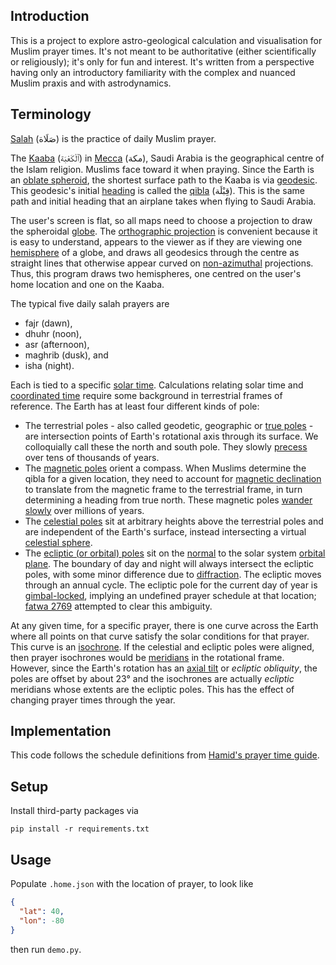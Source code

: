 Introduction
------------

This is a project to explore astro-geological calculation and visualisation for
Muslim prayer times. It's not meant to be authoritative (either scientifically
or religiously); it's only for fun and interest. It's written from a
perspective having only an introductory familiarity with the complex and
nuanced Muslim praxis and with astrodynamics.

Terminology
-----------

[Salah](https://en.wikipedia.org/wiki/Salah) (صَلَاة)
is the practice of daily Muslim prayer.

The [Kaaba](https://en.wikipedia.org/wiki/Kaaba) (ٱلْكَعْبَة)
in [Mecca](https://en.wikipedia.org/wiki/Mecca) (مكة),
Saudi Arabia is the geographical centre of the Islam religion. Muslims face
toward it when praying. Since the Earth is an
[oblate spheroid](https://en.wikipedia.org/wiki/Equatorial_bulge), the shortest
surface path to the Kaaba is via
[geodesic](https://en.wikipedia.org/wiki/Geodesics_on_an_ellipsoid). This
geodesic's initial [heading](https://en.wikipedia.org/wiki/Heading_(navigation))
is called the [qibla](https://en.wikipedia.org/wiki/Qibla ) (قِبْلَة).
This is the same path and initial heading that an airplane takes when flying to
Saudi Arabia.

The user's screen is flat, so all maps need to choose a projection to
draw the spheroidal [globe](https://en.wikipedia.org/wiki/Globe).
The [orthographic projection](https://en.wikipedia.org/wiki/Orthographic_projection)
is convenient because it is easy to understand, appears to the viewer as if
they are viewing one
[hemisphere](https://en.wikipedia.org/wiki/Hemispheres_of_Earth)
of a globe, and draws all geodesics through the centre as straight lines that
otherwise appear curved on
[non-azimuthal](https://en.wikipedia.org/wiki/Map_projection#Azimuthal_.28projections_onto_a_plane.29)
projections. Thus, this program draws two hemispheres, one centred on the
user's home location and one on the Kaaba.

The typical five daily salah prayers are

- fajr (dawn),
- dhuhr (noon),
- asr (afternoon),
- maghrib (dusk), and
- isha (night).

Each is tied to a specific [solar time](https://en.wikipedia.org/wiki/Solar_time).
Calculations relating solar time and
[coordinated time](https://en.wikipedia.org/wiki/Coordinated_Universal_Time)
require some background in terrestrial frames of reference. The Earth has at
least four different kinds of pole:

- The terrestrial poles - also called geodetic, geographic or
  [true poles](https://en.wikipedia.org/wiki/True_north) - are intersection
  points of Earth's rotational axis through its surface. We colloquially call
  these the north and south pole. They slowly
  [precess](https://en.wikipedia.org/wiki/Axial_precession) over tens of
  thousands of years.
- The [magnetic poles](https://en.wikipedia.org/wiki/Poles_of_astronomical_bodies#Magnetic_poles)
  orient a compass. When Muslims determine the qibla for a given location, they
  need to account for
  [magnetic declination](https://en.wikipedia.org/wiki/Magnetic_declination) to
  translate from the magnetic frame to the terrestrial frame, in turn
  determining a heading from true north. These magnetic poles
  [wander slowly](https://en.wikipedia.org/wiki/Paleomagnetism)
  over millions of years.
- The [celestial poles](https://en.wiktionary.org/wiki/celestial_pole) sit at
  arbitrary heights above the terrestrial poles and are independent of the
  Earth's surface, instead intersecting a virtual
  [celestial sphere](https://en.wikipedia.org/wiki/Celestial_sphere).
- The [ecliptic (or orbital) poles](https://en.wikipedia.org/wiki/Orbital_pole#Ecliptic_pole)
  sit on the [normal](https://en.wikipedia.org/wiki/Normal_(geometry)) to the
  solar system [orbital plane](https://en.wikipedia.org/wiki/Ecliptic). The
  boundary of day and night will always intersect the ecliptic poles, with some
  minor difference due to [diffraction](https://en.wikipedia.org/wiki/Dawn).
  The ecliptic moves through an annual cycle. The ecliptic pole for the current
  day of year is
  [gimbal-locked](https://en.wikipedia.org/wiki/Gimbal_lock), implying an
  undefined prayer schedule at that location;
  [fatwa 2769](https://islamqa.info/en/answers/5842/how-to-pray-and-fast-in-countries-where-the-day-or-night-is-continuous)
  attempted to clear this ambiguity.

At any given time, for a specific prayer, there is one curve across the Earth
where all points on that curve satisfy the solar conditions for that prayer.
This curve is an [isochrone](https://en.wiktionary.org/wiki/isochrone). If the
celestial and ecliptic poles were aligned, then prayer isochrones would be
[meridians](https://en.wikipedia.org/wiki/Meridian_(geography)) in the
rotational frame. However, since the Earth's rotation has an
[axial tilt](https://en.wikipedia.org/wiki/Axial_tilt) or _ecliptic obliquity_,
the poles are offset by about 23° and the isochrones are actually _ecliptic_
meridians whose extents are the ecliptic poles. This has the effect of changing
prayer times through the year.

Implementation
--------------

This code follows the schedule definitions from
[Hamid's prayer time guide](http://www.praytimes.org/calculation/).

Setup
-----

Install third-party packages via

`pip install -r requirements.txt`

Usage
-----

Populate `.home.json` with the location of prayer, to look like

```json
{
  "lat": 40,
  "lon": -80
}
```

then run `demo.py`.
